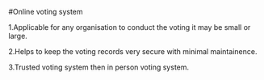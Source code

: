 #Online voting system

1.Applicable for any organisation to conduct the voting it may be small or large.

2.Helps to keep the voting records very secure with minimal maintainence.

3.Trusted voting system then in person voting system.
